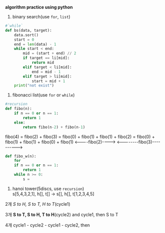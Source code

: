 **algorithm practice using python**

1. binary search(use `for`, `list`)  
```python
#`while`
def bs(data, target):
    data.sort()
    start = 0
    end = len(data) - 1
    while start < end:
        mid = (start + end) // 2
        if target == li[mid]:
            return mid
        elif target < li[mid]:
            end = mid - 1
        elif target > li[mid]:
            start = mid + 1
    print("not exist")
```

1. fibonacci list(use `for` or `while`)  
```python
#recursion
def fibo(n):
    if n == 0 or n == 1:
        return 1
    else:
        return fibo(n-2) + fibo(n-1)
```
fibo(4) = fibo(2) + fibo(3)
        = fibo(0) + fibo(1) + fibo(1) + fibo(2)
        = fibo(0) + fibo(1) + fibo(1) + fibo(0) + fibo(1)
          <----fibo(2)---->   <--------fibo(3)---------->
```python
def fibo_w(n):
    for 
    if n == 0 or n == 1:
        return 1
    while n >= 0:
        s = 
```

1. hanoi tower(5discs, use `recursion`)  
s[5,4,3,2,1], h[], t[] -> s[], h[], t[1,2,3,4,5]

2개
*S to H, S to T, H to T*(cycle1)

3개
**S to T, S to H, T to H**(cycle2) and cycle1, then S to T

4개
cycle1 - cycle2 - cycle1 - cycle2, then

```python

```